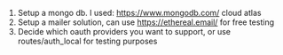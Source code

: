 1. Setup a mongo db. I used: https://www.mongodb.com/ cloud atlas
2. Setup a mailer solution, can use https://ethereal.email/ for free testing
3. Decide which oauth providers you want to support, or use routes/auth_local for testing purposes
